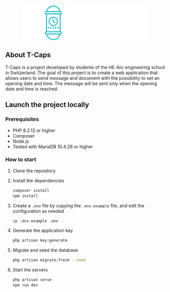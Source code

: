 <p align="center"><a href="https://tcaps.k8s.ing.he-arc.ch/" target="_blank"><img src="https://github.com/HE-Arc/T-Caps/blob/main/public/source/assets/images/logo.png?raw=true" width="400" alt="Laravel Logo"></a></p>

## About T-Caps

T-Caps is a project developed by students of the HE-Arc engineering school in Switzerland. The goal of this project is to create a web application that allows users to send message and document with the possibility to set an opening date and time. The message will be sent only when the opening date and time is reached.

## Launch the project locally

### Prerequisites

- PHP 8.2.12 or higher
- Composer
- Node.js
- Tested with MariaDB 10.4.28 or higher

### How to start

1. Clone the repository
2. Install the dependencies
    ```bash
    composer install
    npm install
    ```
3. Create a `.env` file by copying the `.env.example` file, and edit the configuration as needed
    ```bash
    cp .env.example .env
    ```
4. Generate the application key
    ```bash
    php artisan key:generate
    ```

5. Migrate and seed the database
    ```bash
    php artisan migrate:fresh --seed
    ```
   
6. Start the servers
    ```bash
    php artisan serve
    npm run dev
    ```
